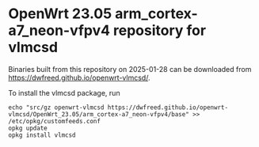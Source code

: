 OpenWrt 23.05 arm_cortex-a7_neon-vfpv4 repository for vlmcsd
========

Binaries built from this repository on 2025-01-28 can be downloaded from <https://dwfreed.github.io/openwrt-vlmcsd/>.

To install the vlmcsd package, run

```
echo "src/gz openwrt-vlmcsd https://dwfreed.github.io/openwrt-vlmcsd/OpenWrt_23.05/arm_cortex-a7_neon-vfpv4/base" >> /etc/opkg/customfeeds.conf
opkg update
opkg install vlmcsd
```

